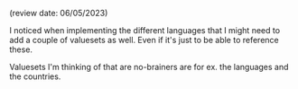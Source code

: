 (review date: 06/05/2023)

I noticed when implementing the different languages that I might need to add a couple of valuesets as well. Even if it's
just to be able to reference these.

Valuesets I'm thinking of that are no-brainers are for ex. the languages and the countries.
